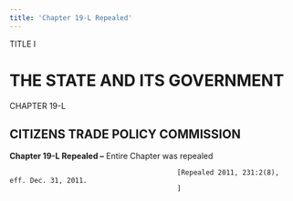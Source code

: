 ```yaml
---
title: 'Chapter 19-L Repealed'
---
```


TITLE I
                                             
THE STATE AND ITS GOVERNMENT
============================

CHAPTER 19-L
                                             
CITIZENS TRADE POLICY COMMISSION
--------------------------------

**Chapter 19-L Repealed –** Entire Chapter was repealed


                                             [Repealed 2011, 231:2(8), eff. Dec. 31, 2011.
                                             ]
